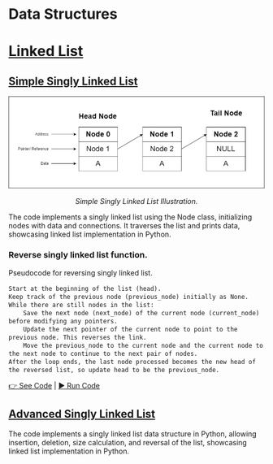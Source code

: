 # Data Structures

# [Linked List](composite-data-structures/linked-list/)
## [Simple Singly Linked List](composite-data-structures/linked-list/simple-singly-linked-list.py)
<div align="center">
  <img src="composite/linked-list/simple-singly-linked-list.png" alt="Image Description" />
  <p><em>Simple Singly Linked List Illustration.</em></p>
</div>

The code implements a singly linked list using the Node class, initializing nodes with data and connections. It traverses the list and prints data, showcasing linked list implementation in Python.

### Reverse singly linked list function.
Pseudocode for reversing singly linked list.

```commandline
Start at the beginning of the list (head).
Keep track of the previous node (previous_node) initially as None.
While there are still nodes in the list:
    Save the next node (next_node) of the current node (current_node) before modifying any pointers.
    Update the next pointer of the current node to point to the previous node. This reverses the link.
    Move the previous_node to the current node and the current node to the next node to continue to the next pair of nodes.
After the loop ends, the last node processed becomes the new head of the reversed list, so update head to be the previous_node.
```
[👉 See Code](composite-data-structures/linked-list/simple-singly-linked-list.py) | 
[▶️ Run Code](https://onecompiler.com/python/3z8c8muhx)

## [Advanced Singly Linked List](composite-data-structures/linked-list/advanced-singly-linked-list.py)
The code implements a singly linked list data structure in Python, allowing insertion, deletion, size calculation, and reversal of the list, showcasing linked list implementation in Python.
